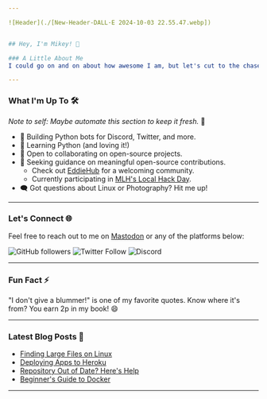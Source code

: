 ```yaml
---

![Header](./[New-Header-DALL·E 2024-10-03 22.55.47.webp])


## Hey, I'm Mikey! 👋

### A Little About Me
I could go on and on about how awesome I am, but let's cut to the chase. Life's too short for fluff, so here's my mantra for you: **Smile at least once today.** 😊

---
```


### What I'm Up To 🛠️
*Note to self: Maybe automate this section to keep it fresh.* 🤔

- 🤖 Building Python bots for Discord, Twitter, and more.
- 🐍 Learning Python (and loving it!)
- 🤝 Open to collaborating on open-source projects.
- 🌱 Seeking guidance on meaningful open-source contributions.
  - Check out [EddieHub](https://github.com/EddieJaoudeCommunity) for a welcoming community.
  - Currently participating in [MLH's Local Hack Day](https://organize.mlh.io/participants/events/6072-local-hack-day-build).
- 🗨️ Got questions about Linux or Photography? Hit me up!
  
---

### Let's Connect 🌐
Feel free to reach out to me on [Mastodon](https://mastodon.social/@aixing) or any of the platforms below:

![GitHub followers](https://img.shields.io/github/followers/mikeysan?label=Followers&logo=GitHub&style=for-the-badge)
![Twitter Follow](https://img.shields.io/twitter/follow/whoismikey?label=Twitter&logo=twitter&style=for-the-badge)
![Discord](https://img.shields.io/discord/699608417039286293?logo=discord&style=for-the-badge)

---

### Fun Fact ⚡
"I don't give a blummer!" is one of my favorite quotes. Know where it's from? You earn 2p in my book! 😄

---

### Latest Blog Posts 📝
- [Finding Large Files on Linux](https://blog.aixing.io/how-to-find-those-large-files-on-linux-ckuxbuh1l00auvms1cl1m2gwo)
- [Deploying Apps to Heroku](https://blog.aixing.io/how-to-deploy-apps-to-heroku-ckiucwkm20e0v44s1a2y4cwtn)
- [Repository Out of Date? Here's Help](https://blog.aixing.io/help-my-repository-is-out-of-date-ckgv3edy900ggsbs17qnqh6ad)
- [Beginner's Guide to Docker](https://blog.aixing.io/a-beginners-guide-to-docker-ckda6vqq300krnns148dvh4rz)

---
